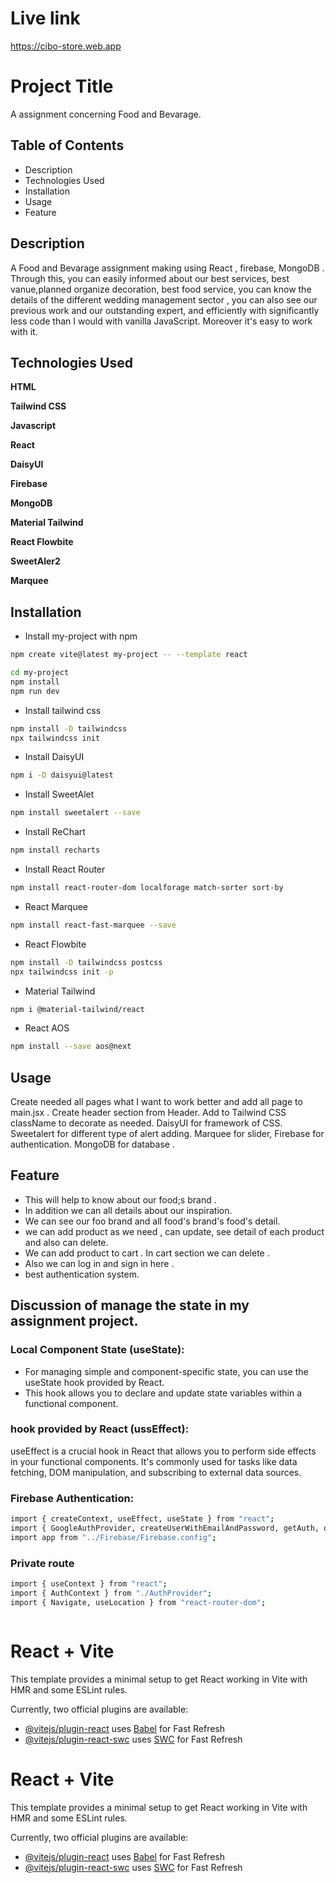 # Live link
https://cibo-store.web.app

# Project Title

A assignment concerning Food and Bevarage.
## Table of Contents

- Description
- Technologies Used
- Installation
- Usage
- Feature

## Description
A Food and Bevarage assignment making using React , firebase, MongoDB . Through this, you can easily informed about our best services, best vanue,planned organize decoration, best food service, you can know the details of the different wedding management sector , you can also see our previous work and our outstanding expert,  and efficiently with significantly less code than I would with vanilla JavaScript. Moreover  it's easy to work with it.

## Technologies Used

**HTML**

**Tailwind CSS** 

**Javascript** 

**React** 

**DaisyUI**

**Firebase**

**MongoDB**

**Material Tailwind**

**React Flowbite**

**SweetAler2**

**Marquee**


## Installation

- Install my-project with npm

```bash
npm create vite@latest my-project -- --template react

cd my-project
npm install
npm run dev
```
    
- Install tailwind css 

```bash
npm install -D tailwindcss
npx tailwindcss init
```
- Install DaisyUI 

```bash
npm i -D daisyui@latest
```
- Install SweetAlet

```bash
npm install sweetalert --save
```
- Install ReChart

```bash
npm install recharts
```
- Install React Router

```bash
npm install react-router-dom localforage match-sorter sort-by
```


- React Marquee

```bash
npm install react-fast-marquee --save
```
- React Flowbite

```bash
npm install -D tailwindcss postcss 
npx tailwindcss init -p
```
- Material Tailwind

```bash
npm i @material-tailwind/react
```
- React AOS

```bash
npm install --save aos@next
```


    

## Usage
Create needed all pages what I want to work better and add all page to main.jsx . Create header section from Header. Add to Tailwind CSS className to decorate as needed. DaisyUI for framework of CSS. Sweetalert for different type of alert adding. Marquee for slider, Firebase for authentication. MongoDB for database .

## Feature
- This will help to know about our food;s brand .
- In addition we can all details about our inspiration.
- We can see our foo brand and all food's brand's food's detail.
- we can add product as we need , can update, see detail  of each product  and also can delete.
- We can add product to cart . In cart section we can delete .
- Also we can log in  and sign in here .
- best authentication system.

## Discussion of manage the state in my assignment project.

### Local Component State (useState):
- For managing simple and component-specific state, you can use the useState hook provided by React.
- This hook allows you to declare and update state variables within a functional component.

### hook provided by React (ussEffect):
useEffect is a crucial hook in React that allows you to perform side effects in your functional components. It's commonly used for tasks like data fetching, DOM manipulation, and subscribing to external data sources. 


### Firebase Authentication:
```bash
import { createContext, useEffect, useState } from "react";
import { GoogleAuthProvider, createUserWithEmailAndPassword, getAuth, onAuthStateChanged, signInWithEmailAndPassword, signInWithPopup, signOut, updateProfile } from "firebase/auth";
import app from "../Firebase/Firebase.config";
```
### Private route
```bash
import { useContext } from "react";
import { AuthContext } from "./AuthProvider";
import { Navigate, useLocation } from "react-router-dom";

```
```bash

```


# React + Vite

This template provides a minimal setup to get React working in Vite with HMR and some ESLint rules.

Currently, two official plugins are available:

- [@vitejs/plugin-react](https://github.com/vitejs/vite-plugin-react/blob/main/packages/plugin-react/README.md) uses [Babel](https://babeljs.io/) for Fast Refresh
- [@vitejs/plugin-react-swc](https://github.com/vitejs/vite-plugin-react-swc) uses [SWC](https://swc.rs/) for Fast Refresh




# React + Vite

This template provides a minimal setup to get React working in Vite with HMR and some ESLint rules.

Currently, two official plugins are available:

- [@vitejs/plugin-react](https://github.com/vitejs/vite-plugin-react/blob/main/packages/plugin-react/README.md) uses [Babel](https://babeljs.io/) for Fast Refresh
- [@vitejs/plugin-react-swc](https://github.com/vitejs/vite-plugin-react-swc) uses [SWC](https://swc.rs/) for Fast Refresh
